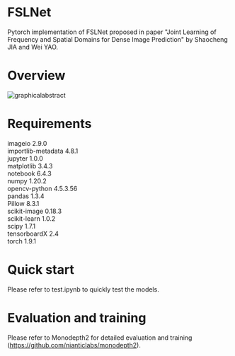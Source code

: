 # FSLNet
Pytorch implementation of FSLNet proposed in paper "Joint Learning of Frequency and Spatial Domains for Dense Image Prediction" by Shaocheng JIA and Wei YAO.


# Overview
![graphicalabstract](https://user-images.githubusercontent.com/48814384/199497474-e9a0e1be-bf02-4ae2-bf77-77e2cbcfc9aa.jpg)

# Requirements 
imageio             2.9.0   
importlib-metadata  4.8.1  
jupyter             1.0.0  
matplotlib          3.4.3  
notebook            6.4.3  
numpy               1.20.2  
opencv-python       4.5.3.56  
pandas              1.3.4  
Pillow              8.3.1  
scikit-image        0.18.3  
scikit-learn        1.0.2  
scipy               1.7.1  
tensorboardX        2.4  
torch               1.9.1  

# Quick start
Please refer to test.ipynb to quickly test the models.

# Evaluation and training
Please refer to Monodepth2 for detailed evaluation and training (https://github.com/nianticlabs/monodepth2).
